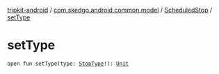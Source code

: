 [tripkit-android](../../index.md) / [com.skedgo.android.common.model](../index.md) / [ScheduledStop](index.md) / [setType](./set-type.md)

# setType

`open fun setType(type: `[`StopType`](../-stop-type/index.md)`!): `[`Unit`](https://kotlinlang.org/api/latest/jvm/stdlib/kotlin/-unit/index.html)